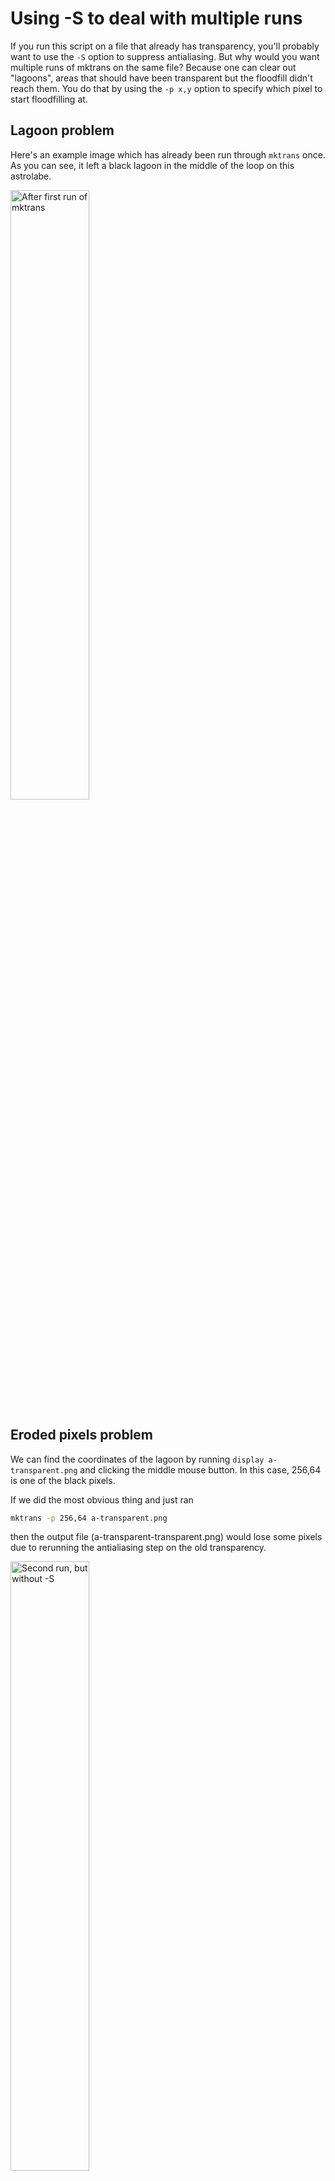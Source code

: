 # Using -S to deal with multiple runs

If you run this script on a file that already has transparency, you'll
probably want to use the `-S` option to suppress antialiasing. But why
would you want multiple runs of mktrans on the same file? Because one
can clear out "lagoons", areas that should have been transparent but
the floodfill didn't reach them. You do that by using the `-p x,y`
option to specify which pixel to start floodfilling at.

## Lagoon problem

Here's an example image which has already been run through `mktrans` once. As you can see, it left a black lagoon in the middle of the loop on this astrolabe.

<img src="README.md.d/a-transparent.png" align="center" width="50%" alt="After first run of mktrans">

## Eroded pixels problem

We can find the coordinates of the lagoon by running `display
a-transparent.png` and clicking the middle mouse button. In this case,
256,64 is one of the black pixels.

If we did the most obvious thing and just ran

```bash
mktrans -p 256,64 a-transparent.png
```

then the output file (a-transparent-transparent.png) would lose some pixels due to rerunning the antialiasing step on the old transparency.

<img src="README.md.d/a-transparent-transparent (without -S).png" align="center" width="50%" alt="Second run, but without -S">

## Kludge: Using -S on subsequent runs

Running `mktrans -S` supresses antialiasing completely.

```bash
mktrans -S -p 256,64 a-transparent.png
```

As you can see this looks much better:

<img src="README.md.d/a-transparent-transparent (with -S).png" align="center" width="50%" alt="Second run, with  -S">

## But wait... isn't there a better way?

Yes. There are at least two ways this could be better, but there are no plans to implement them.

1. mktrans could automatically use `-S` when it detects a file already contains transparency.

2. More importantly, `-S` isn't even the right solution. The proper thing to do is to extract and remove the alpha channel from the original image, run mktrans, and then composite the original alpha channel with the new one.

But, both of those improvements are only necessary if people are going to be running `mktrans` iteratively and the author (hackerb9) is not convinced that
people want to do that. The only use case is when people are using the `-p` option, which is already a pain in the butt to use as it requires firing up a graphical
program, like ImageMagick's `display`, to find the coordinates of lagoons. Wouldn't people just want to use a program like the [GNU Image Manipulation Program](https://gimp.org/)
instead of using mktrans?

If you think these or other improvements should be made, please file a bug with an explanation of your reasoning.
